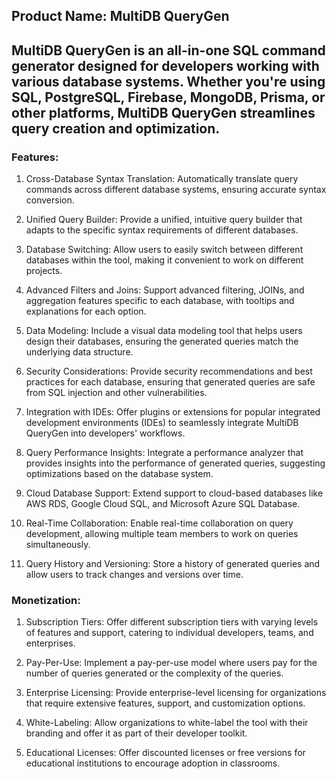 ## Product Name: MultiDB QueryGen

## MultiDB QueryGen is an all-in-one SQL command generator designed for developers working with various database systems. Whether you're using SQL, PostgreSQL, Firebase, MongoDB, Prisma, or other platforms, MultiDB QueryGen streamlines query creation and optimization.

### Features:

1. Cross-Database Syntax Translation: Automatically translate query commands across different database systems, ensuring accurate syntax conversion.

2. Unified Query Builder: Provide a unified, intuitive query builder that adapts to the specific syntax requirements of different databases.

3. Database Switching: Allow users to easily switch between different databases within the tool, making it convenient to work on different projects.

4. Advanced Filters and Joins: Support advanced filtering, JOINs, and aggregation features specific to each database, with tooltips and explanations for each option.

5. Data Modeling: Include a visual data modeling tool that helps users design their databases, ensuring the generated queries match the underlying data structure.

6. Security Considerations: Provide security recommendations and best practices for each database, ensuring that generated queries are safe from SQL injection and other vulnerabilities.

7. Integration with IDEs: Offer plugins or extensions for popular integrated development environments (IDEs) to seamlessly integrate MultiDB QueryGen into developers' workflows.

8. Query Performance Insights: Integrate a performance analyzer that provides insights into the performance of generated queries, suggesting optimizations based on the database system.

9. Cloud Database Support: Extend support to cloud-based databases like AWS RDS, Google Cloud SQL, and Microsoft Azure SQL Database.

10. Real-Time Collaboration: Enable real-time collaboration on query development, allowing multiple team members to work on queries simultaneously.

11. Query History and Versioning: Store a history of generated queries and allow users to track changes and versions over time.

### Monetization:

1. Subscription Tiers: Offer different subscription tiers with varying levels of features and support, catering to individual developers, teams, and enterprises.

2. Pay-Per-Use: Implement a pay-per-use model where users pay for the number of queries generated or the complexity of the queries.

3. Enterprise Licensing: Provide enterprise-level licensing for organizations that require extensive features, support, and customization options.

4. White-Labeling: Allow organizations to white-label the tool with their branding and offer it as part of their developer toolkit.

5. Educational Licenses: Offer discounted licenses or free versions for educational institutions to encourage adoption in classrooms.
